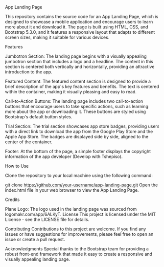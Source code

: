 App Landing Page

This repository contains the source code for an App Landing Page, which is designed to showcase a mobile application and encourage users to learn more about it and download it. The page is built using HTML, CSS, and Bootstrap 5.3.0, and it features a responsive layout that adapts to different screen sizes, making it suitable for various devices.

Features

Jumbotron Section: The landing page begins with a visually appealing jumbotron section that includes a logo and a headline. The content in this section is centered both vertically and horizontally, providing an attractive introduction to the app.

Featured Content: The featured content section is designed to provide a brief description of the app's key features and benefits. The text is centered within the container, making it visually pleasing and easy to read.

Call-to-Action Buttons: The landing page includes two call-to-action buttons that encourage users to take specific actions, such as learning more about the app or downloading it. These buttons are styled using Bootstrap's default button styles.

Trial Section: The trial section showcases app store badges, providing users with a direct link to download the app from the Google Play Store and the Apple App Store. The badges are displayed side by side, aligned to the center of the container.

Footer: At the bottom of the page, a simple footer displays the copyright information of the app developer (Develop with Tshepiso).

How to Use

Clone the repository to your local machine using the following command:

git clone https://github.com/your-username/app-landing-page.git
Open the index.html file in your web browser to view the App Landing Page.

Credits

Plane Logo: The logo used in the landing page was sourced from logomakr.com/app/6ALKyT.
License
This project is licensed under the MIT License - see the LICENSE file for details.

Contributing
Contributions to this project are welcome. If you find any issues or have suggestions for improvements, please feel free to open an issue or create a pull request.

Acknowledgments
Special thanks to the Bootstrap team for providing a robust front-end framework that made it easy to create a responsive and visually appealing landing page.

